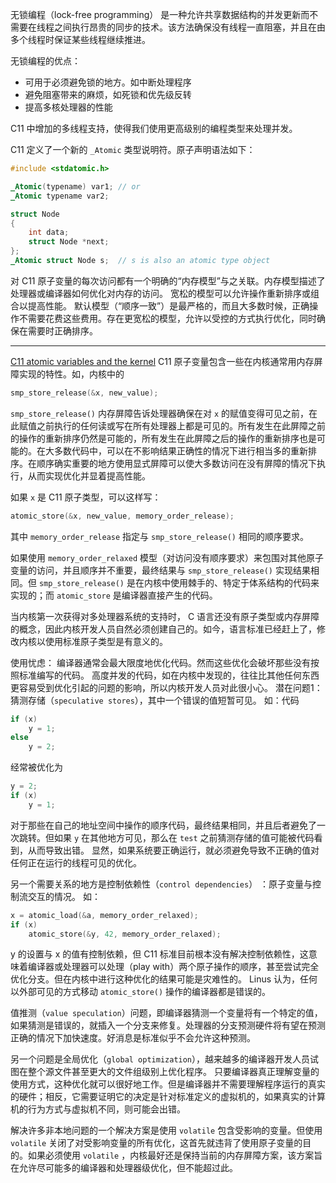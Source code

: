 无锁编程（lock-free programming） 是一种允许共享数据结构的并发更新而不需要在线程之间执行昂贵的同步的技术。该方法确保没有线程一直阻塞，并且在由多个线程时保证某些线程继续推进。

无锁编程的优点：
- 可用于必须避免锁的地方。如中断处理程序
- 避免阻塞带来的麻烦，如死锁和优先级反转
- 提高多核处理器的性能

C11 中增加的多线程支持，使得我们使用更高级别的编程类型来处理并发。

C11 定义了一个新的 `_Atomic` 类型说明符。原子声明语法如下：
```c
#include <stdatomic.h>

_Atomic(typename) var1;	// or
_Atomic typename var2;

struct Node
{
	int data;
	struct Node *next;
};
_Atomic struct Node s;	// s is also an atomic type object
```

对 C11 原子变量的每次访问都有一个明确的“内存模型”与之关联。内存模型描述了处理器或编译器如何优化对内存的访问。
宽松的模型可以允许操作重新排序或组合以提高性能。
默认模型（“顺序一致”）是最严格的，而且大多数时候，正确操作不需要花费这些费用。存在更宽松的模型，允许以受控的方式执行优化，同时确保在需要时正确排序。


---
[C11 atomic variables and the kernel](https://lwn.net/Articles/586838/)
C11 原子变量包含一些在内核通常用内存屏障实现的特性。如，内核中的
```c
smp_store_release(&x, new_value);
```
`smp_store_release()` 内存屏障告诉处理器确保在对 `x` 的赋值变得可见之前，在此赋值之前执行的任何读或写在所有处理器上都是可见的。所有发生在此屏障之前的操作的重新排序仍然是可能的，所有发生在此屏障之后的操作的重新排序也是可能的。在大多数代码中，可以在不影响结果正确性的情况下进行相当多的重新排序。在顺序确实重要的地方使用显式屏障可以使大多数访问在没有屏障的情况下执行，从而实现优化并显着提高性能。

如果 `x` 是 C11 原子类型，可以这样写：
```c
atomic_store(&x, new_value, memory_order_release);
```
其中 `memory_order_release` 指定与 `smp_store_release()` 相同的顺序要求。

如果使用 `memory_order_relaxed` 模型（对访问没有顺序要求）来包围对其他原子变量的访问，并且顺序并不重要，最终结果与 `smp_store_release()` 实现结果相同。但 `smp_store_release()` 是在内核中使用棘手的、特定于体系结构的代码来实现的；而 `atomic_store` 是编译器直接产生的代码。

当内核第一次获得对多处理器系统的支持时， C 语言还没有原子类型或内存屏障的概念，因此内核开发人员自然必须创建自己的。如今，语言标准已经赶上了，修改内核以使用标准原子类型是有意义的。

使用忧虑：
编译器通常会最大限度地优化代码。然而这些优化会破坏那些没有按照标准编写的代码。
高度并发的代码，如在内核中发现的，往往比其他任何东西更容易受到优化引起的问题的影响，所以内核开发人员对此很小心。
潜在问题1：猜测存储（`speculative stores`），其中一个错误的值短暂可见。
如：代码
```c
if (x)
	y = 1;
else
	y = 2;
```
经常被优化为
```c
y = 2;
if (x)
	y = 1;
```
对于那些在自己的地址空间中操作的顺序代码，最终结果相同，并且后者避免了一次跳转。但如果 `y` 在其他地方可见，那么在 `test` 之前猜测存储的值可能被代码看到，从而导致出错。
显然，如果系统要正确运行，就必须避免导致不正确的值对任何正在运行的线程可见的优化。

另一个需要关系的地方是控制依赖性（`control dependencies`） ：原子变量与控制流交互的情况。
如：
```c
x = atomic_load(&a, memory_order_relaxed);
if (x)
	atomic_store(&y, 42, memory_order_relaxed);
```
y 的设置与 x 的值有控制依赖，但 C11 标准目前根本没有解决控制依赖性，这意味着编译器或处理器可以处理（play with）两个原子操作的顺序，甚至尝试完全优化分支。但在内核中进行这种优化的结果可能是灾难性的。
Linus 认为，任何以外部可见的方式移动 `atomic_store()` 操作的编译器都是错误的。

值推测（`value speculation`）问题，即编译器猜测一个变量将有一个特定的值，如果猜测是错误的，就插入一个分支来修复。处理器的分支预测硬件将有望在预测正确的情况下加快速度。好消息是标准似乎不会允许这种预测。

另一个问题是全局优化（`global optimization`），越来越多的编译器开发人员试图在整个源文件甚至更大的文件组级别上优化程序。
只要编译器真正理解变量的使用方式，这种优化就可以很好地工作。但是编译器并不需要理解程序运行的真实的硬件；相反，它需要证明它的决定是针对标准定义的虚拟机的，如果真实的计算机的行为方式与虚拟机不同，则可能会出错。

解决许多非本地问题的一个解决方案是使用 `volatile` 包含受影响的变量。但使用 `volatile` 关闭了对受影响变量的所有优化，这首先就违背了使用原子变量的目的。如果必须使用 `volatile` ，内核最好还是保持当前的内存屏障方案，该方案旨在允许尽可能多的编译器和处理器级优化，但不能超过此。




